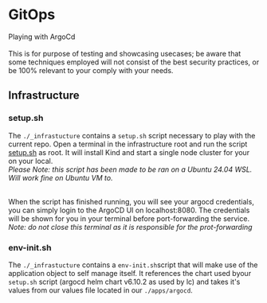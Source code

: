# GitOps

Playing with ArgoCd</br></br>
This is for purpose of testing and showcasing usecases; be aware that some techniques employed will not consist of the best security practices, or be 100% relevant to your comply with your needs.  

## Infrastructure

### setup.sh

The ```./_infrastucture``` contains a ```setup.sh``` script necessary to play with the current repo. Open a terminal in the infrastructure root and run the script [setup.sh](./infrastructure/setup.sh) as root.
It will install Kind and start a single node cluster for your on your local.
</br>*Please Note: this script has been made to be ran on a Ubuntu 24.04 WSL. Will work fine on Ubuntu VM to.*</br></br>

When the script has finished running, you will see your argocd credentials, you can simply login to the ArgoCD UI on localhost:8080. The credentials will be shown for you in your terminal before port-forwarding the service.</br>
*Note: do not close this terminal as it is responsible for the prot-forwarding*

### env-init.sh

The ```./_infrastucture``` contains a ```env-init.sh```script that will make use of the application object to self manage itself. It references the chart used byour ```setup.sh``` script (argocd helm chart v6.10.2 as used by lc) and takes it's values from our values file located in our ```./apps/argocd```.